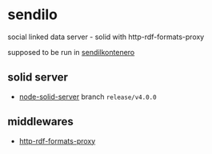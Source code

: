 # sendilo

social linked data server - solid with http-rdf-formats-proxy

supposed to be run in [sendilkontenero](https://github.com/sendilo/sendilkontenero)

## solid server

 * [node-solid-server](https://github.com/solid/node-solid-server) branch `release/v4.0.0`

## middlewares

 * [http-rdf-formats-proxy](https://github.com/rdf-ext/http-rdf-formats-proxy)
